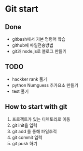 # Git start

## Done
- gitbash에서 기본 명령어 학습
- github에 파일전송방법
- git과 node.js로 블로그 만들기

## TODO
- hackker rank 풀기
- python Numguess 추가요소 만들기
- test 풀기

## How to start with git
1. 프로젝트가 있는 디렉토리로 이동
1. git init을 입력
1. git add 를 통해 파일추적
1. git commit 입력
1. git push 하기


